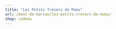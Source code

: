 ```yaml
---
title: "Les Petits Trésors de Mumu"
url: /mont-de-marsan/les-petits-tresors-de-mumu/
shop: cadeau
---
```

